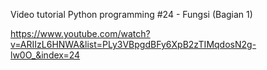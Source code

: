 Video tutorial Python programming #24 - Fungsi (Bagian 1)

https://www.youtube.com/watch?v=ARIIzL6HNWA&list=PLy3VBpgdBFy6XpB2zTIMqdosN2g-lw0O_&index=24
